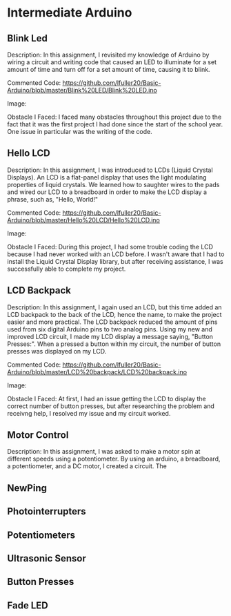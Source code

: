 # Intermediate Arduino
## Blink Led
Description:
  In this assignment, I revisited my knowledge of Arduino by wiring a circuit and writing code that caused an LED to illuminate for a set amount of time and turn off for a set amount of time, causing it to blink. 
 
Commented Code: 
  https://github.com/lfuller20/Basic-Arduino/blob/master/Blink%20LED/Blink%20LED.ino
 
Image: 
  
Obstacle I Faced:
  I faced many obstacles throughout this project due to the fact that it was the first project I had done since the start of the school year. One issue in particular was the writing of the code.
## Hello LCD 
Description: 
  In this assignment, I was introduced to LCDs (Liquid Crystal Displays). An LCD is a flat-panel display that uses the light modulating properties of liquid crystals. We learned how to saughter wires to the pads and wired our LCD to a breadboard in order to make the LCD display a phrase, such as, "Hello, World!"
  
Commented Code:
  https://github.com/lfuller20/Basic-Arduino/blob/master/Hello%20LCD/Hello%20LCD.ino
  
Image:

Obstacle I Faced: 
  During this project, I had some trouble coding the LCD because I had never worked with an LCD before. I wasn't aware that I had to install the Liquid Crystal Display library, but after receiving assistance, I was successfully able to complete my project. 
## LCD Backpack
Description:
  In this assignment, I again used an LCD, but this time added an LCD backpack to the back of the LCD, hence the name, to make the project easier and more practical. The LCD backpack reduced the amount of pins used from six digital Arduino pins to two analog pins. Using my new and improved LCD circuit, I made my LCD display a message saying, "Button Presses:". When a pressed a button within my circuit, the number of button presses was displayed on my LCD. 
  
Commented Code: 
  https://github.com/lfuller20/Basic-Arduino/blob/master/LCD%20backpack/LCD%20backpack.ino
 
Image:

Obstacle I Faced: 
  At first, I had an issue getting the LCD to display the correct number of button presses, but after researching the problem and receivng help, I resolved my issue and my circuit worked. 
## Motor Control
Description: 
  In this assignment, I was asked to make a motor spin at different speeds using a potentiometer. By using an arduino, a breadboard, a potentiometer, and a DC motor, I created a circuit. The 
## NewPing 
## Photointerrupters
## Potentiometers
## Ultrasonic Sensor 
## Button Presses 
## Fade LED
